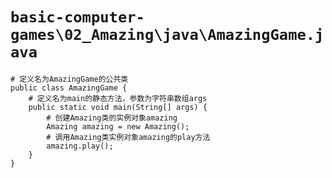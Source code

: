 # `basic-computer-games\02_Amazing\java\AmazingGame.java`

```
# 定义名为AmazingGame的公共类
public class AmazingGame {
    # 定义名为main的静态方法，参数为字符串数组args
    public static void main(String[] args) {
        # 创建Amazing类的实例对象amazing
        Amazing amazing = new Amazing();
        # 调用Amazing类实例对象amazing的play方法
        amazing.play();
    }
}
```